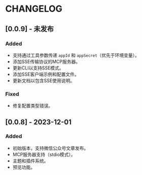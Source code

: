 # CHANGELOG

## [0.0.9] - 未发布

### Added
- 支持通过工具参数传递 `appId` 和 `appSecret`（优先于环境变量）。
- 添加SSE传输协议的MCP服务器。
- 更新CLI以支持SSE模式。
- 添加SSE客户端示例和配置文件。
- 更新文档以包含SSE使用说明。

### Fixed
- 修复配置类型错误。

## [0.0.8] - 2023-12-01

### Added
- 初始版本，支持微信公众号文章发布。
- MCP服务器支持（stdio模式）。
- 主题和插件系统。
- 预览功能。